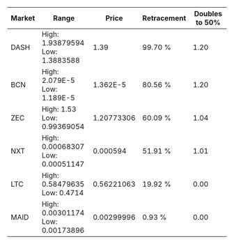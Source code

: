 | Market | Range | Price| Retracement | Doubles to 50% |
| --- | --- | --- | --- | --- |
| DASH | High: 1.93879594<br />Low: 1.3883588 | 1.39 | 99.70 % | 1.20 |
| BCN | High: 2.079E-5<br />Low: 1.189E-5 | 1.362E-5 | 80.56 % | 1.20 |
| ZEC | High: 1.53<br />Low: 0.99369054 | 1.20773306 | 60.09 % | 1.04 |
| NXT | High: 0.00068307<br />Low: 0.00051147 | 0.000594 | 51.91 % | 1.01 |
| LTC | High: 0.58479635<br />Low: 0.4714 | 0.56221063 | 19.92 % | 0.00 |
| MAID | High: 0.00301174<br />Low: 0.00173896 | 0.00299996 | 0.93 % | 0.00 |
